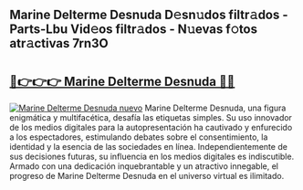 ## Marine Delterme Desnuda D𝚎sn𝚞dos filtr𝚊dos - Parts-Lbu Vid𝚎os filtr𝚊dos - N𝚞evas f𝚘tos atr𝚊ctivas 7rn3O

# <h2><a href="http://mb5u2a.tromn.icu/?c=Marine+Delterme+Desnuda">🔗👉👉👉 Marine Delterme Desnuda 🔗🔗</a></h2>

[![Marine Delterme Desnuda nuevo](https://i.imgur.com/pEAQMta.gif)](http://mb5u2a.tromn.icu/?c=Marine+Delterme+Desnuda)
Marine Delterme Desnuda, una figura enigmática y multifacética, desafía las etiquetas simples. Su uso innovador de los medios digitales para la autopresentación ha cautivado y enfurecido a los espectadores, estimulando debates sobre el consentimiento, la identidad y la esencia de las sociedades en línea. Independientemente de sus decisiones futuras, su influencia en los medios digitales es indiscutible. Armado con una dedicación inquebrantable y un atractivo innegable, el progreso de Marine Delterme Desnuda en el universo virtual es ilimitado.
